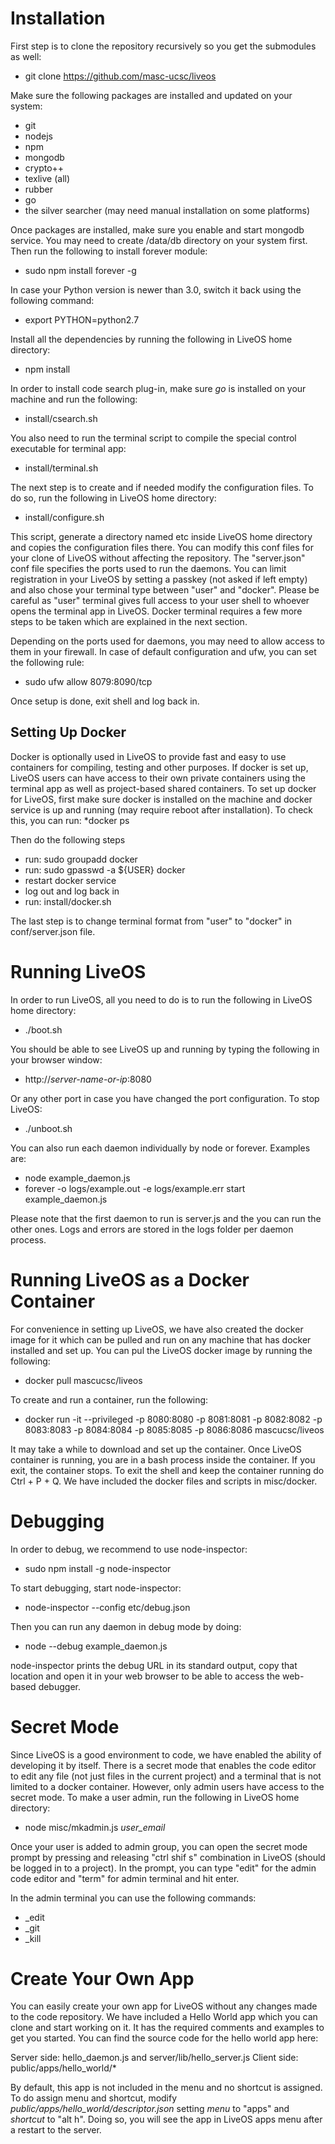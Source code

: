 Installation
=============
First step is to clone the repository recursively so you get the submodules as well:
* git clone https://github.com/masc-ucsc/liveos

Make sure the following packages are installed and updated on your system:
* git
* nodejs
* npm
* mongodb
* crypto++
* texlive (all)
* rubber
* go
* the silver searcher (may need manual installation on some platforms)

Once packages are installed, make sure you enable and start mongodb service. You may need to create /data/db directory on your system first. Then run the following to install forever module:
* sudo npm install forever -g

In case your Python version is newer than 3.0, switch it back using the following command:
* export PYTHON=python2.7

Install all the dependencies by running the following in LiveOS home directory:
* npm install

In order to install code search plug-in, make sure *go* is installed on your machine and run the following:
* install/csearch.sh

You also need to run the terminal script to compile the special control executable for terminal app:
* install/terminal.sh

The next step is to create and if needed modify the configuration files. To do so, run the following in LiveOS home directory:
* install/configure.sh

This script, generate a directory named etc inside LiveOS home directory and copies the configuration files there. You can modify this conf files for your clone of LiveOS without affecting the repository. The "server.json" conf file specifies the ports used to run the daemons. You can limit registration in your LiveOS by setting a passkey (not asked if left empty) and also chose your terminal type between "user" and "docker". Please be careful as "user" terminal gives full access to your user shell to whoever opens the terminal app in LiveOS. Docker terminal requires a few more steps to be taken which are explained in the next section.

Depending on the ports used for daemons, you may need to allow access to them in your firewall. In case of default configuration and ufw, you can set the following rule:
* sudo ufw allow 8079:8090/tcp

Once setup is done, exit shell and log back in.


Setting Up Docker
-----------------
Docker is optionally used in LiveOS to provide fast and easy to use containers for compiling, testing and other purposes. If docker is set up, LiveOS users can have access to their own private containers using the terminal app as well as project-based shared containers. To set up docker for LiveOS, first make sure docker is installed on the machine and docker service is up and running (may require reboot after installation). To check this, you can run:
*docker ps

Then do the following steps
* run: sudo groupadd docker
* run: sudo gpasswd -a ${USER} docker
* restart docker service
* log out and log back in
* run: install/docker.sh

The last step is to change terminal format from "user" to "docker" in conf/server.json file.


Running LiveOS
===============
In order to run LiveOS, all you need to do is to run the following in LiveOS home directory:
* ./boot.sh

You should be able to see LiveOS up and running by typing the following in your browser window:
* http://*server-name-or-ip*:8080

Or any other port in case you have changed the port configuration. To stop LiveOS:
* ./unboot.sh

You can also run each daemon individually by node or forever. Examples are:
* node example_daemon.js
* forever -o logs/example.out -e logs/example.err start example_daemon.js

Please note that the first daemon to run is server.js and the you can run the other ones. Logs and errors are stored in the logs folder per daemon process.


Running LiveOS as a Docker Container
====================================
For convenience in setting up LiveOS, we have also created the docker image for it which can be pulled and run on any machine that has docker installed and set up. You can pul the LiveOS docker image by running the following:
* docker pull mascucsc/liveos

To create and run a container, run the following:
* docker run -it --privileged -p 8080:8080 -p 8081:8081 -p 8082:8082 -p 8083:8083 -p 8084:8084 -p 8085:8085 -p 8086:8086 mascucsc/liveos

It may take a while to download and set up the container. Once LiveOS container is running, you are in a bash process inside the container. If you exit, the container stops. To exit the shell and keep the container running do Ctrl + P + Q. We have included the docker files and scripts  in misc/docker.


Debugging
==========
In order to debug, we recommend to use node-inspector:
* sudo npm install -g node-inspector

To start debugging, start node-inspector:
* node-inspector --config etc/debug.json

Then you can run any daemon in debug mode by doing:
* node --debug example_daemon.js

node-inspector prints the debug URL in its standard output, copy that location and open it in your web browser to be able to access the web-based debugger.


Secret Mode
===========
Since LiveOS is a good environment to code, we have enabled the ability of developing it by itself. There is a secret mode that enables the code editor to edit any file (not just files in the current project) and a terminal that is not limited to a docker container. However, only admin users have access to the secret mode. To make a user admin, run the following in LiveOS home directory:
* node misc/mkadmin.js *user_email*

Once your user is added to admin group, you can open the secret mode prompt by pressing and releasing "ctrl shif s" combination in LiveOS (should be logged in to a project). In the prompt, you can type "edit" for the admin code editor and "term" for admin terminal and hit enter.

In the admin terminal you can use the following commands:
* _edit
* _git 
* _kill


Create Your Own App
===================
You can easily create your own app for LiveOS without any changes made to the code repository. We have included a Hello World app which you can clone and start working on it. It has the required comments and examples to get you started. You can find the source code for the hello world app here:

Server side: hello_daemon.js and server/lib/hello_server.js
Client side: public/apps/hello_world/*

By default, this app is not included in the menu and no shortcut is assigned. To do assign menu and shortcut, modify *public/apps/hello_world/descriptor.json* setting *menu* to "apps" and *shortcut* to "alt h". Doing so, you will see the app in LiveOS apps menu after a restart to the server.
